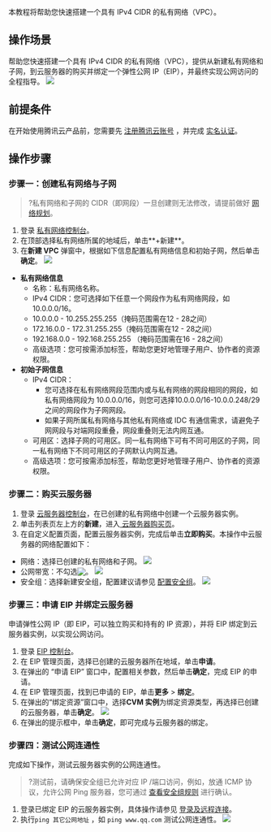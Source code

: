 本教程将帮助您快速搭建一个具有 IPv4 CIDR 的私有网络（VPC）。
## 操作场景
帮助您快速搭建一个具有 IPv4 CIDR 的私有网络（VPC），提供从新建私有网络和子网，到云服务器的购买并绑定一个弹性公网 IP（EIP），并最终实现公网访问的全程指导。
![](https://main.qcloudimg.com/raw/aece912264c40e5cab5ca34a37ce7208.png)
## 前提条件
在开始使用腾讯云产品前，您需要先 [注册腾讯云账号](https://cloud.tencent.com/register?s_url=https%3A%2F%2Fcloud.tencent.com%2F) ，并完成 [实名认证](https://cloud.tencent.com/document/product/378/3629)。

## 操作步骤
### 步骤一：创建私有网络与子网
>?私有网络和子网的 CIDR（即网段）一旦创建则无法修改，请提前做好 [网络规划](https://cloud.tencent.com/document/product/215/30313)。
>
1. 登录 [私有网络控制台](https://console.cloud.tencent.com/vpc)。
2. 在顶部选择私有网络所属的地域后，单击**+新建**。
3. 在**新建 VPC** 弹窗中，根据如下信息配置私有网络信息和初始子网，然后单击**确定**。
![](https://main.qcloudimg.com/raw/4d55bd357677fb7d9fd020930da2dfbf.png)
 - **私有网络信息**
    -  名称：私有网络名称。
    -  IPv4 CIDR：您可选择如下任意一个网段作为私有网络网段，如10.0.0.0/16。
      - 10.0.0.0 - 10.255.255.255（掩码范围需在12 - 28之间）
      - 172.16.0.0 - 172.31.255.255（掩码范围需在12 - 28之间）
      - 192.168.0.0 - 192.168.255.255 （掩码范围需在16 - 28之间）
     - 高级选项：您可按需添加标签，帮助您更好地管理子用户、协作者的资源权限。
  - **初始子网信息**
    -  IPv4 CIDR：
		- 您可选择在私有网络网段范围内或与私有网络的网段相同的网段，如私有网络网段为 10.0.0.0/16，则您可选择10.0.0.0/16-10.0.0.248/29之间的网段作为子网网段。
		- 如果子网所属私有网络与其他私有网络或 IDC 有通信需求，请避免子网网段与对端网段重叠，网段重叠则无法内网互通。
    - 可用区：选择子网的可用区。同一私有网络下可有不同可用区的子网，同一私有网络下不同可用区的子网默认内网互通。
    - 高级选项：您可按需添加标签，帮助您更好地管理子用户、协作者的资源权限。

### 步骤二：购买云服务器
1. 登录 [云服务器控制台](https://console.cloud.tencent.com/cvm)，在已创建的私有网络中创建一个云服务器实例。
2. 单击列表页左上方的**新建**，进入[ 云服务器购买页](https://buy.cloud.tencent.com/cvm?tab=custom)。
3. 在自定义配置页面，配置云服务器实例，完成后单击**立即购买**。本操作中云服务器的网络配置如下：
 - 网络：选择已创建的私有网络和子网。
![](https://main.qcloudimg.com/raw/8884b7a814e73b08f9593744eb6f28d8.png)
 - 公网带宽：不勾选<img src="https://main.qcloudimg.com/raw/50eef42428eb34dc35cf40995c9b7736.png" style="margin:-3px 0">。
![](https://main.qcloudimg.com/raw/7ec44d6e4050c810113011b8ab946c19.png)
 - 安全组：选择新建安全组，配置建议请参见 [配置安全组](https://cloud.tencent.com/document/product/213/15377)。
![](https://main.qcloudimg.com/raw/9018b397dd81ee544973f3009e0e6761.png)

### 步骤三：申请 EIP 并绑定云服务器
申请弹性公网 IP（即 EIP，可以独立购买和持有的 IP 资源），并将 EIP 绑定到云服务器实例，以实现公网访问。
1. 登录 [EIP 控制台](https://console.cloud.tencent.com/cvm/eip)。
2. 在 EIP 管理页面，选择已创建的云服务器所在地域，单击**申请**。
3. 在弹出的 “申请 EIP” 窗口中，配置相关参数，然后单击**确定**，完成 EIP 的申请。
4. 在 EIP 管理页面，找到已申请的 EIP，单击**更多** > **绑定**。
5. 在弹出的“绑定资源”窗口中，选择**CVM 实例**为绑定资源类型，再选择已创建的云服务器，单击**确定**。
![](https://qcloudimg.tencent-cloud.cn/raw/e58e9486560dcf4ce1c86957dba80c94.png)
6. 在弹出的提示框中，单击**确定**，即可完成与云服务器的绑定。


### 步骤四：测试公网连通性
完成如下操作，测试云服务器实例的公网连通性。
>?测试前，请确保安全组已允许对应 IP /端口访问，例如，放通 ICMP 协议，允许公网 Ping 服务器，您可通过 [查看安全组规则](https://cloud.tencent.com/document/product/215/39798) 进行确认。
>
1. 登录已绑定 EIP 的云服务器实例，具体操作请参见 [登录及远程连接](https://cloud.tencent.com/document/product/213/17278#.E5.A6.82.E4.BD.95.E4.BD.BF.E7.94.A8-vnc-.E7.99.BB.E5.BD.95.E4.BA.91.E6.9C.8D.E5.8A.A1.E5.99.A8.EF.BC.9F)。
2. 执行`ping 其它公网地址` ，如 `ping www.qq.com` 测试公网连通性。
![](https://main.qcloudimg.com/raw/e19b0921e6d0471ca0e9b78923ccdd06.png)


